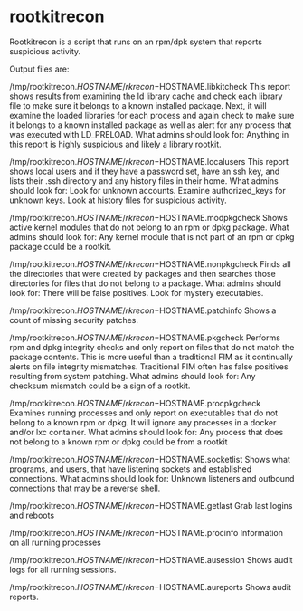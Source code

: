 # rootkitrecon


Rootkitrecon is a script that runs on an rpm/dpk system that reports suspicious activity.

Output files are:


/tmp/rootkitrecon.$HOSTNAME/rkrecon-$HOSTNAME.libkitcheck
This report shows results from examining the ld library cache and check each library file to make sure it belongs to a known installed package.  Next, it will examine the loaded libraries for each process and again check to make sure it belongs to a known installed package as well as alert for any process that was executed with LD_PRELOAD.
What admins should look for:  Anything in this report is highly suspicious and likely a library rootkit.


/tmp/rootkitrecon.$HOSTNAME/rkrecon-$HOSTNAME.localusers
This report shows local users and if they have a password set, have an ssh key, and lists their .ssh directory and any history files in their home.
What admins should look for:  Look for unknown accounts.  Examine authorized_keys for unknown keys.  Look at history files for suspicious activity.


/tmp/rootkitrecon.$HOSTNAME/rkrecon-$HOSTNAME.modpkgcheck
Shows active kernel modules that do not belong to an rpm or dpkg package.
What admins should look for:  Any kernel module that is not part of an rpm or dpkg package could be a rootkit.


/tmp/rootkitrecon.$HOSTNAME/rkrecon-$HOSTNAME.nonpkgcheck
Finds all the directories that were created by packages and then searches those directories for files that do not belong to a package.
What admins should look for:  There will be false positives.  Look for mystery executables.


/tmp/rootkitrecon.$HOSTNAME/rkrecon-$HOSTNAME.patchinfo
Shows a count of missing security patches.


/tmp/rootkitrecon.$HOSTNAME/rkrecon-$HOSTNAME.pkgcheck
Performs rpm and dpkg integrity checks and only report on files that do not match the package contents.  This is more useful than a traditional FIM as it continually alerts on file integrity mismatches.  Traditional FIM often has false positives resulting from system patching.
What admins should look for:  Any checksum mismatch could be a sign of a rootkit.



/tmp/rootkitrecon.$HOSTNAME/rkrecon-$HOSTNAME.procpkgcheck
Examines running processes and only report on executables that do not belong to a known rpm or dpkg.  It will ignore any processes in a docker and/or lxc container.
What admins should look for:  Any process that does not belong to a known rpm or dpkg could be from a rootkit



/tmp/rootkitrecon.$HOSTNAME/rkrecon-$HOSTNAME.socketlist
Shows what programs, and users, that have listening sockets and established connections.
What admins should look for:  Unknown listeners and outbound connections that may be a reverse shell.


/tmp/rootkitrecon.$HOSTNAME/rkrecon-$HOSTNAME.getlast
Grab last logins and reboots


/tmp/rootkitrecon.$HOSTNAME/rkrecon-$HOSTNAME.procinfo
Information on all running processes


/tmp/rootkitrecon.$HOSTNAME/rkrecon-$HOSTNAME.ausession
Shows audit logs for all running sessions.


/tmp/rootkitrecon.$HOSTNAME/rkrecon-$HOSTNAME.aureports
Shows audit reports.

